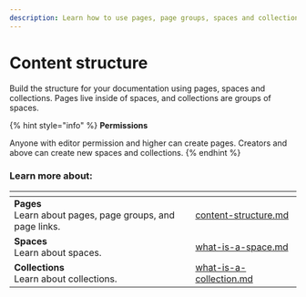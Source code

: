 ```yaml
---
description: Learn how to use pages, page groups, spaces and collections.
---
```


# Content structure

Build the structure for your documentation using pages, spaces and collections. Pages live inside of spaces, and collections are groups of spaces.

{% hint style="info" %}
**Permissions**

Anyone with editor permission and higher can create pages. Creators and above can create new spaces and collections.
{% endhint %}

### Learn more about:

<table data-view="cards"><thead><tr><th></th><th data-hidden data-card-target data-type="content-ref"></th></tr></thead><tbody><tr><td><strong>Pages</strong><br>Learn about pages, page groups, and page links.</td><td><a href="content-structure.md">content-structure.md</a></td></tr><tr><td><strong>Spaces</strong><br>Learn about spaces.</td><td><a href="what-is-a-space.md">what-is-a-space.md</a></td></tr><tr><td><strong>Collections</strong><br>Learn about collections.</td><td><a href="what-is-a-collection.md">what-is-a-collection.md</a></td></tr></tbody></table>

